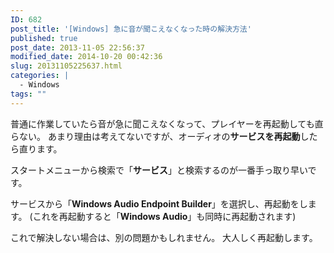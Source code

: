 ```yaml
---
ID: 682
post_title: '[Windows] 急に音が聞こえなくなった時の解決方法'
published: true
post_date: 2013-11-05 22:56:37
modified_date: 2014-10-20 00:42:36
slug: 20131105225637.html
categories: |
  - Windows
tags: ""
---
```

普通に作業していたら音が急に聞こえなくなって、プレイヤーを再起動しても直らない。
あまり理由は考えてないですが、オーディオの<strong>サービスを再起動</strong>したら直ります。
<!--more-->
スタートメニューから検索で「<strong>サービス</strong>」と検索するのが一番手っ取り早いです。

サービスから「<strong>Windows Audio Endpoint Builder</strong>」を選択し、再起動をします。
(これを再起動すると「<strong>Windows Audio</strong>」も同時に再起動されます)

これで解決しない場合は、別の問題かもしれません。
大人しく再起動します。